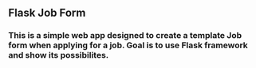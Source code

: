 ## Flask Job Form

### This is a simple web app designed to create a template Job form when applying for a job. Goal is to use Flask framework and show its possibilites.
